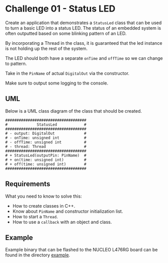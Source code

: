 # Challenge 01 - Status LED

Create an application that demonstrates a `StatusLed` class that can be used to turn a basic LED into a status LED. The status of an embedded system is often outputted based on some blinking pattern of an LED.

By incorporating a Thread in the class, it is guaranteed that the led instance is not holding up the rest of the system.

The LED should both have a separate `onTime` and `offTime` so we can change to pattern.

Take in the `PinName` of actual `DigitalOut` via the constructor.

Make sure to output some logging to the console.

## UML

Below is a UML class diagram of the class that should be created.

```text
####################################
#             StatusLed            #
####################################
# - output: DigitalOut             #
# - onTime: unsigned int           #
# - offTime: unsigned int          #
# - thread: Thread                 #
####################################
# + StatusLed(outputPin: PinName)  #
# + on(time: unsigned int)         #
# + off(time: unsigned int)        #
####################################
```

## Requirements

What you need to know to solve this:

- How to create classes in C++.
- Know about `PinName` and constructor initialization list.
- How to start a `Thread`.
- How to use a `callback` with an object and class.

## Example

Example binary that can be flashed to the NUCLEO L476RG board can be found in the directory [example](./example).
